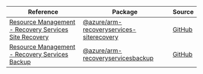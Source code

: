 | Reference | Package | Source |
|---|---|---|
|[Resource Management - Recovery Services Site Recovery](arm-recoveryservices-siterecovery-readme.md)|[@azure/arm-recoveryservices-siterecovery](https://www.npmjs.com/package/@azure/arm-recoveryservices-siterecovery)|[GitHub](https://github.com/Azure/azure-sdk-for-js/blob/main/sdk/recoveryservicessiterecovery/arm-recoveryservices-siterecovery)|
|[Resource Management - Recovery Services Backup](arm-recoveryservicesbackup-readme.md)|[@azure/arm-recoveryservicesbackup](https://www.npmjs.com/package/@azure/arm-recoveryservicesbackup)|[GitHub](https://github.com/Azure/azure-sdk-for-js/blob/main/sdk/recoveryservicesbackup/arm-recoveryservicesbackup)|
